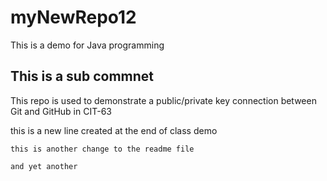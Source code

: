 # myNewRepo12
This is a demo for Java programming
## This is a sub commnet

This repo is used to demonstrate a public/private key connection between Git and GitHub
in CIT-63

this is a new line
    created at the end of class demo

    this is another change to the readme file

    and yet another
    
